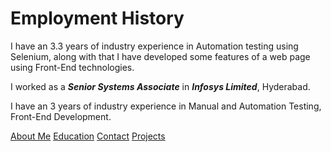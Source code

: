 # Employment History


I have an 3.3 years of industry experience in Automation testing using Selenium, along with that I have developed some features of a web page using Front-End technologies.

I worked as a ***Senior Systems Associate***  in ***Infosys Limited***, Hyderabad.

I have an 3 years of industry experience in Manual and Automation Testing, Front-End Development.

[About Me](index.markdown)
[Education](education.markdown)
[Contact](contact.markdown)
[Projects](projects.markdown)
